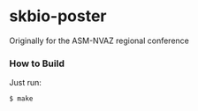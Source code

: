 # skbio-poster
Originally for the ASM-NVAZ regional conference

### How to Build
Just run:
```
$ make
```
